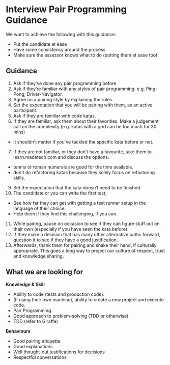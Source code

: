 # Interview Pair Programming Guidance

We want to achieve the following with this guidance:

- Put the candidate at ease
- Have some consistency around the process
- Make sure the assessor knows what to do (putting them at ease too)

## Guidance

1. Ask if they’ve done any pair programming before
2. Ask if they’re familiar with any styles of pair programming. e.g. Ping-Pong, Driver-Navigator.
3. Agree on a pairing style by explaining the rules.
4. Set the expectation that you will be pairing with them, as an active participant.
5. Ask if they are familiar with code katas.
6. If they are familiar, ask them about their favorities. Make a judgement call on the complexity (e.g. katas with a grid can be too much for 30 mins)
  - it shouldn't matter if you've tackled the specific kata before or not.
7. If they are not familiar, or they don’t have a favourite, take them to learn.madetech.com and discuss the options.
  - tennis or roman numerals are good for the time available.
  - don't do refactoring katas because they solely focus on refactoring skills. 
9. Set the expectation that the kata doesn’t need to be finished.
10. The candidate or you can write the first test, 
  - See how far they can get with getting a test runner setup in the language of their choice. 
  - Help them if they find this challenging, if you can.
11. While pairing, pause on occasion to see if they can figure stuff out on their own (especially if you have seen the kata before).
12. If they make a decision that has many other alternative paths forward, question it to see if they have a good justification.
13. Afterwards, thank them for pairing and shake their hand, if culturally appropriate. This goes a long way to project our culture of respect, trust and knowledge sharing. 

## What we are looking for

**Knowledge & Skill**

- Ability to code (tests and production code).
- (If using their own machine), ability to create a new project and execute code.
- Pair Programming.
- Good approach to problem-solving (TDD or otherwise).
- TDD (refer to Giraffe)

**Behaviours**

- Good pairing etiquette
- Good explanations
- Well thought-out justifications for decisions
- Respectful conversations

